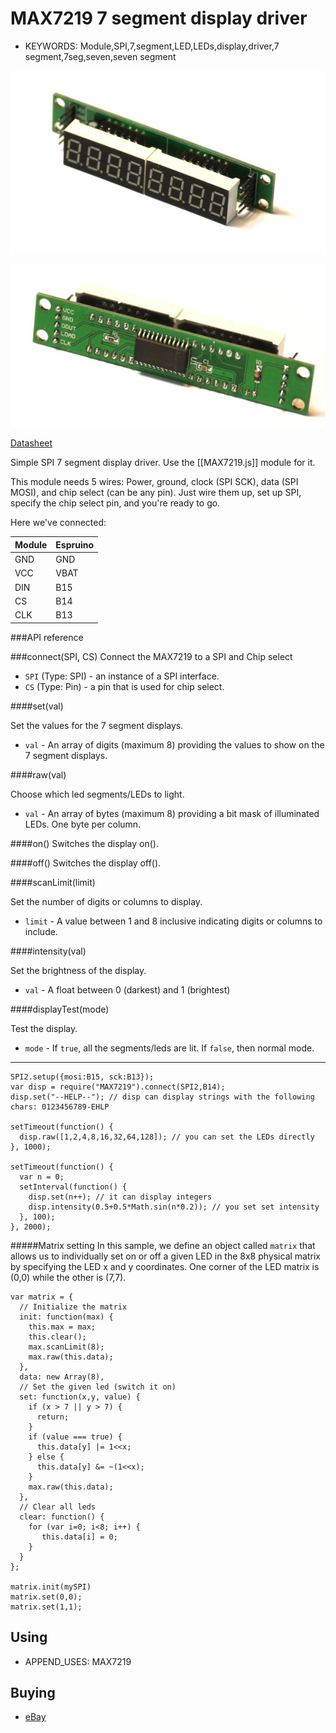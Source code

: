 <!--- Copyright (c) 2013 Gordon Williams, Pur3 Ltd. See the file LICENSE for copying permission. -->
MAX7219 7 segment display driver
=======================

* KEYWORDS: Module,SPI,7,segment,LED,LEDs,display,driver,7 segment,7seg,seven,seven segment

![MAX7219 Module Front](MAX7219/front.jpg)

![MAX7219 Module Back](MAX7219/back.jpg)

[Datasheet](/datasheets/MAX7219.pdf)

Simple SPI 7 segment display driver. Use the [[MAX7219.js]] module for it.

This module needs 5 wires: Power, ground, clock (SPI SCK), data (SPI MOSI), and chip select (can be any pin). Just wire them up, set up SPI, specify the chip select pin, and you're ready to go.

Here we've connected:

|  Module   |   Espruino  |
|-----------|-------------|
| GND       | GND         |
| VCC       | VBAT        |
| DIN       | B15         |
| CS        | B14         |
| CLK       | B13         |

###API reference

###connect(SPI, CS)
Connect the MAX7219 to a SPI and Chip select

* `SPI` (Type: SPI) - an instance of a SPI interface.
* `CS` (Type: Pin) - a pin that is used for chip select. 

####set(val)

Set the values for the 7 segment displays.

* `val` - An array of digits (maximum 8) providing the values to show on the 7 segment displays.

####raw(val)

Choose which led segments/LEDs to light.

* `val` - An array of bytes (maximum 8) providing a bit mask of illuminated LEDs.  One byte per column.

####on()
Switches the display on().

####off()
Switches the display off().

####scanLimit(limit)

Set the number of digits or columns to display.  

* `limit` - A value between 1 and 8 inclusive indicating digits or columns to include.

####intensity(val)

Set the brightness of the display.

* `val` - A float between 0 (darkest) and 1 (brightest)

####displayTest(mode)

Test the display.

* `mode` - If `true`, all the segments/leds are lit.   If `false`, then normal mode.

----

```
SPI2.setup({mosi:B15, sck:B13});
var disp = require("MAX7219").connect(SPI2,B14);
disp.set("--HELP--"); // disp can display strings with the following chars: 0123456789-EHLP

setTimeout(function() {
  disp.raw([1,2,4,8,16,32,64,128]); // you can set the LEDs directly
}, 1000);

setTimeout(function() {
  var n = 0;
  setInterval(function() {
    disp.set(n++); // it can display integers
    disp.intensity(0.5+0.5*Math.sin(n*0.2)); // you set set intensity
  }, 100);
}, 2000);
```

#####Matrix setting
In this sample, we define an object called `matrix` that allows us to individually set on or off
a given LED in the 8x8 physical matrix by specifying the LED x and y coordinates. One corner of
the LED matrix is (0,0) while the other is (7,7).

```
var matrix = {
  // Initialize the matrix
  init: function(max) {
    this.max = max;
    this.clear();
    max.scanLimit(8);
    max.raw(this.data);
  },
  data: new Array(8),
  // Set the given led (switch it on)
  set: function(x,y, value) {
    if (x > 7 || y > 7) {
      return;
    }
    if (value === true) {
      this.data[y] |= 1<<x;
    } else {
      this.data[y] &= ~(1<<x);
    }
    max.raw(this.data);
  },
  // Clear all leds
  clear: function() {
    for (var i=0; i<8; i++) {
       this.data[i] = 0;
    }
  }
};

matrix.init(mySPI)
matrix.set(0,0);
matrix.set(1,1);
```


Using 
-----

* APPEND_USES: MAX7219

Buying
-----

* [eBay](http://www.ebay.com/sch/i.html?_nkw=MAX7219)

